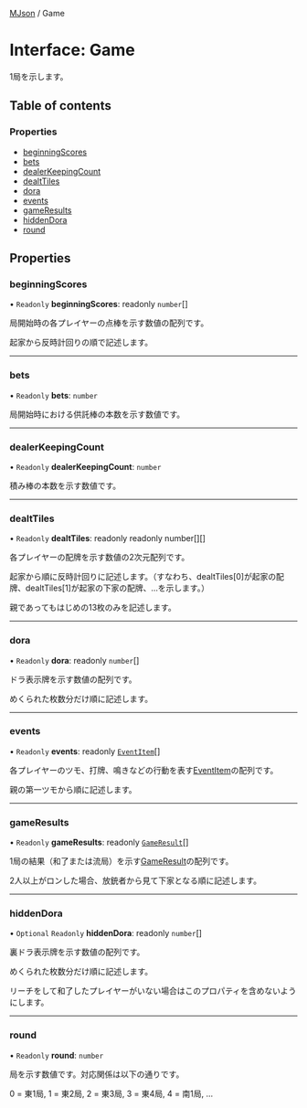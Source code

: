 [MJson](../modules.md) / Game

# Interface: Game

1局を示します。

## Table of contents

### Properties

- [beginningScores](Game.md#beginningscores)
- [bets](Game.md#bets)
- [dealerKeepingCount](Game.md#dealerkeepingcount)
- [dealtTiles](Game.md#dealttiles)
- [dora](Game.md#dora)
- [events](Game.md#events)
- [gameResults](Game.md#gameresults)
- [hiddenDora](Game.md#hiddendora)
- [round](Game.md#round)

## Properties

### beginningScores

• `Readonly` **beginningScores**: readonly `number`[]

局開始時の各プレイヤーの点棒を示す数値の配列です。

起家から反時計回りの順で記述します。

___

### bets

• `Readonly` **bets**: `number`

局開始時における供託棒の本数を示す数値です。

___

### dealerKeepingCount

• `Readonly` **dealerKeepingCount**: `number`

積み棒の本数を示す数値です。

___

### dealtTiles

• `Readonly` **dealtTiles**: readonly readonly number[][]

各プレイヤーの配牌を示す数値の2次元配列です。

起家から順に反時計回りに記述します。（すなわち、dealtTiles[0]が起家の配牌、dealtTiles[1]が起家の下家の配牌、...を示します。）

親であってもはじめの13枚のみを記述します。

___

### dora

• `Readonly` **dora**: readonly `number`[]

ドラ表示牌を示す数値の配列です。

めくられた枚数分だけ順に記述します。

___

### events

• `Readonly` **events**: readonly [`EventItem`](../modules.md#eventitem)[]

各プレイヤーのツモ、打牌、鳴きなどの行動を表す[EventItem](../modules.md#eventitem)の配列です。

親の第一ツモから順に記述します。

___

### gameResults

• `Readonly` **gameResults**: readonly [`GameResult`](../modules.md#gameresult)[]

1局の結果（和了または流局）を示す[GameResult](../modules.md#gameresult)の配列です。

2人以上がロンした場合、放銃者から見て下家となる順に記述します。

___

### hiddenDora

• `Optional` `Readonly` **hiddenDora**: readonly `number`[]

裏ドラ表示牌を示す数値の配列です。

めくられた枚数分だけ順に記述します。

リーチをして和了したプレイヤーがいない場合はこのプロパティを含めないようにします。

___

### round

• `Readonly` **round**: `number`

局を示す数値です。対応関係は以下の通りです。

0 = 東1局, 1 = 東2局, 2 = 東3局, 3 = 東4局, 4 = 南1局, ...

